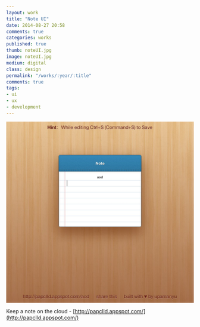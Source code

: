 ```yaml
---
layout: work
title: "Note UI"
date: 2014-08-27 20:58
comments: true
categories: works
published: true
thumb: noteUI.jpg
image: noteUI.jpg
medium: digital
class: design
permalink: "/works/:year/:title"
comments: true
tags:
- ui
- ux
- development
---
```

<img src="/images/works/noteUI.jpg" align="middle"/>

Keep a note on the cloud - [http://papclld.appspot.com/](http://papclld.appspot.com/)